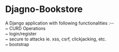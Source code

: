# Djagno-Bookstore
A Django application with following functionalities :-- \
~ CURD Operations \
~ login/register\
~ secure to attacks ie. xss, csrf, clickjacking, etc.\
~ bootstrap
